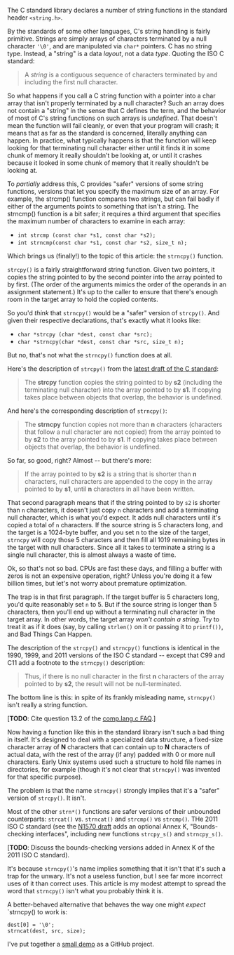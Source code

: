 <!-- Title: No, strncpy() is not a "safer" strcpy() -->
<!-- URL:   http://the-flat-trantor-society.blogspot.com/2012/03/no-strncpy-is-not-safer-strcpy.html -->

The C standard library declares a number of string functions in the
standard header `<string.h>`.

By the standards of some other languages, C's string handling is
fairly primitive.  Strings are simply arrays of characters terminated
by a null character `'\0'`, and are manipulated via `char*` pointers.
C has no string type.  Instead, a "string" is a data *layout*, not a data *type*.
Quoting the ISO C standard:

> A *string* is a contiguous sequence of characters terminated by
> and including the first null character.

<!-- more -->

So what happens if you call a C string function with a pointer into
a char array that isn't properly terminated by a null character?
Such an array does not contain a "string" in the sense that C
defines the term, and the behavior of most of C's string functions
on such arrays is *undefined*. That doesn't mean the function will
fail cleanly, or even that your program will crash; it means that
as far as the standard is concerned, literally anything can happen.
In practice, what typically happens is that the function will keep
looking for that terminating null character either until it finds it
in some chunk of memory it really shouldn't be looking at, or until
it crashes because it looked in some chunk of memory that it really
shouldn't be looking at.

To *partially* address this, C provides "safer" versions of some
string functions, versions that let you specify the maximum size of
an array.  For example, the strcmp() function compares two strings,
but can fail badly if either of the arguments points to something that
isn't a string.  The strncmp() function is a bit safer; it requires
a third argument that specifies the maximum number of characters to
examine in each array:

- `int strcmp (const char *s1, const char *s2);`
- `int strncmp(const char *s1, const char *s2, size_t n);`

Which brings us (finally!) to the topic of this article: the
`strncpy()` function.

`strcpy()` is a fairly straightforward string function.  Given two
pointers, it copies the string pointed to by the second pointer into
the array pointed to by first.  (The order of the arguments mimics
the order of the operands in an assignment statement.)  It's up to
the caller to ensure that there's enough room in the target array to
hold the copied contents.

So you'd *think* that `strncpy()` would be a "safer" version of
`strcpy()`.  And given their respective declarations, that's exactly
what it looks like:

- `char *strcpy (char *dest, const char *src);`
- `char *strncpy(char *dest, const char *src, size_t n);`

But no, that's not what the `strncpy()` function does at all.

Here's the description of `strcpy()` from the [latest draft of the
C standard](http://www.open-std.org/jtc1/sc22/wg14/www/docs/n1570.pdf):

> The **strcpy** function copies the string pointed to by **s2** (including the
> terminating null character) into the array pointed to by **s1**. If copying
> takes place between objects that overlap, the behavior is undefined.

And here's the corresponding description of `strncpy()`:

> The **strncpy** function copies not more than **n** characters
> (characters that follow a null character are not copied) from the array
> pointed to by **s2** to the array pointed to by **s1**.  If copying
> takes place between objects that overlap, the behavior is undefined.

So far, so good, right?  Almost -- but there's more:

> If the array pointed to by **s2** is a string that is shorter than
> **n** characters, null characters are appended to the copy in the array
> pointed to by **s1**, until **n** characters in all have been written.

That second paragraph means that if the string pointed to by `s2` is
shorter than `n` characters, it doesn't just copy `n` characters and add a
terminating null character, which is what you'd expect. It adds null
characters until it's copied a total of `n` characters.  If the source
string is 5 characters long, and the target is a 1024-byte buffer,
and you set n to the size of the target, `strncpy` will copy those
5 characters and then fill all 1019 remaining bytes in the target
with null characters.  Since all it takes to terminate a string is
a single null character, this is almost always a waste of time.

Ok, so that's not so bad.  CPUs are fast these days, and filling a
buffer with zeros is not an expensive operation, right?  Unless you're
doing it a few billion times, but let's not worry about premature
optimization.

The trap is in that first paragraph.  If the target buffer is 5
characters long, you'd quite reasonably set `n` to 5.  But if the
source string is longer than 5 characters, then you'll end up without
a terminating null character in the target array.  In other words,
the target array *won't contain a string*. Try to treat it as if it
does (say, by calling `strlen()` on it or passing it to `printf())`,
and Bad Things Can Happen.

The description of the `strcpy()` and `strncpy()` functions is
identical in the 1990, 1999, and 2011 versions of the ISO C standard --
except that C99 and C11 add a footnote to the `strncpy()` description:

> Thus, if there is no null character in the first **n** characters
> of the array pointed to by **s2**, the result will not be
> null-terminated.

The bottom line is this: in spite of its frankly misleading name,
`strncpy()` isn't really a string function.

[**TODO**: Cite question 13.2 of the [comp.lang.c FAQ](http://www.c-faq.com/).]

Now having a function like this in the standard library isn't such
a bad thing in itself.  It's designed to deal with a specialized
data structure, a fixed-size character array of **N** characters
that can contain up to **N** characters of actual data, with the
rest of the array (if any) padded with 0 or more null characters.
Early Unix systems used such a structure to hold file names in
directories, for example (though it's not clear that `strncpy()`
was invented for that specific purpose).

The problem is that the name `strncpy()` strongly implies that it's a
"safer" version of `strcpy()`.  It isn't.

Most of the other `strn*()` functions are safer versions of their
unbounded counterparts: `strcat()` vs. `strncat()` and `strcmp()`
vs `strcmp()`.  THe 2011 ISO C standard (see the [N1570 draft](http://www.open-std.org/jtc1/sc22/wg14/www/docs/n1570.pdf)
adds an optional Annex K, "Bounds-checking interfaces", including new functions
`strcpy_s()` and `strncpy_s()`.

[**TODO**: Discuss the bounds-checking versions added
in Annex K of the 2011 ISO C standard).

It's because `strncpy()`'s name implies something that it isn't that
it's such a trap for the unwary. It's not a useless function, but I
see far more incorrect uses of it than correct uses.  This article
is my modest attempt to spread the word that `strncpy()` isn't what
you probably think it is.

A better-behaved alternative that behaves the way one might *expect*
`strncpy() to work is:

    dest[0] = '\0';
    strncat(dest, src, size);

I've put together a
[small demo](https://github.com/Keith-S-Thompson/strncpy_demo)
as a GitHub project.

<!--
TODO: Cite Dan Cross's comp.lang.c post.

    https://groups.google.com/forum/#!original/comp.lang.c/ix_pbNqmUWw/S18bs3EeAQAJ

    From: cross@spitfire.i.gajendra.net (Dan Cross)
    Newsgroups: comp.lang.c
    Subject: Re: How to copy a string safely and efficiently in C?
    Date: Thu, 15 Sep 2016 14:03:18 +0000 (UTC)
    Message-ID: <nre9n6$t7b$1@reader2.panix.com>

    But yeah, it could just return a boolean indicating whether it
    successfully copied the entirety of the source string.  Indeed,
    this is what the original version in the Akaros kernel did before
    I rewrote it.

    Incidentally: I went on a search for strncpy() in that kernel at
    one point; out of something like 80ish call sites, only 4 were
    correct.
-->

<!--
TODO: Cite Tim Rentsch's Cross's comp.lang.c post.

    From: Tim Rentsch <txr@alumni.caltech.edu>
    Newsgroups: comp.lang.c
    Subject: Re: How to copy a string safely and efficiently in C?
    Date: Fri, 16 Sep 2016 06:17:18 -0700
    Message-ID: <kfnbmzogf1d.fsf@x-alumni2.alumni.caltech.edu>

    All of these (mine included) are stylistically at odds with other
    standard library functions.  In light of that I withdraw my
    previous strawman and offer strnwtf() as a possible replacement
    (the last part being short for "write truncated field").
-->

<!--
TODO: Discuss what *should* be done if the target array isn't big
enough.  It's commonly assumed that quiet truncation is the right
choice -- and perhaps sometimes it is, but you should *always* think
about what should actually happen.  Consider trying to copy the string
    "rm -rf /home/username/temporary-directory"
into an array that's only long enough to hold
    "rm -rf /home/username/"
You'd be better off crashing with a core dump than passing the
truncated string to system().

Actually this should be a new post.  Tentative title:
"Error handling is much harder than error detection"
-->

<!--
TODO: Cite the C99 Rationale:
    **`strncpy`** was initially introduced into the C library to deal
    with fixed-length name fields in structures such as directory
    entries. Such fields are not used in the same way as strings:
    the trailing null is unnecessary for a maximum-length field,
    and setting trailing bytes for shorter names to null assures
    efficient field-wise comparisons. **`strncpy`** is not by origin a
    “bounded strcpy,” and the Committee preferred to recognize
    existing practice rather than alter the function to better suit
    it to such use.
-->
